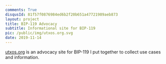 ```yaml
---
comments: True
disqusId: 81f57f0876984ed6b2f20b651a47721989aeb873
layout: project
title: BIP-119 Advocacy
subtitle: Informational site for BIP-119
pic: /public/img/utxos.org.svg
date: 2019-11-14
---
```


[utxos.org](https://utxos.org) is an advocacy site for BIP-119 I put together
to collect use cases and information.
